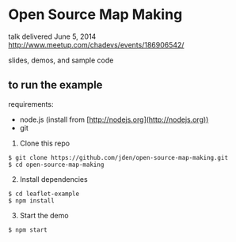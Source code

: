 # Open Source Map Making
talk delivered June 5, 2014
http://www.meetup.com/chadevs/events/186906542/ 

slides, demos, and sample code

## to run the example

requirements:
- node.js (install from [http://nodejs.org](http://nodejs.org))
- git

1. Clone this repo
```console
$ git clone https://github.com/jden/open-source-map-making.git
$ cd open-source-map-making
```
2. Install dependencies
```console
$ cd leaflet-example
$ npm install
```

3. Start the demo
```console
$ npm start
```